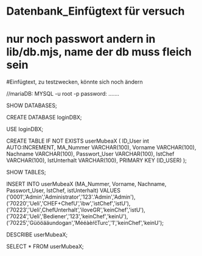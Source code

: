 # Datenbank_Einfügtext für versuch
# nur noch passwort andern in lib/db.mjs, name der db muss fleich sein
#Einfügtext, zu testzwecken, könnte sich noch ändern

//mariaDB:
MYSQL -u root -p
password: .......

SHOW DATABASES;

CREATE DATABASE loginDBX;

USE loginDBX;

CREATE TABLE IF NOT EXISTS userMubeaX (
ID_User int AUTO:INCREMENT,
MA_Nummer VARCHAR(100),
Vorname VARCHAR(100),
Nachname VARCHAR(100),
Passwort_User VARCHAR(100),
IstChef VARCHAR(100),
IstUnterhalt VARCHAR(100),
PRIMARY KEY (ID_USER)
);

SHOW TABLES;

INSERT INTO userMubeaX
(MA_Nummer, Vorname, Nachname, Passwort_User, IstChef, istUnterhalt)
VALUES
('0001','Admin','Administrator','123'.'Admin','Admin'),
('70220','Ueli','CHEF+ChefU','ibw','istChef','istU'),
('70223','Ueli',ChefUnterhalt','iloveGR','keinChef','istU'),
('70224','Ueli','Bediener','123','keinChef','keinU'),
('70225','Güööääundogan','MééàèŕčTurc','1','keinChef','keinU');

DESCRIBE userMubeaX;

SELECT * FROM userMubeaX;